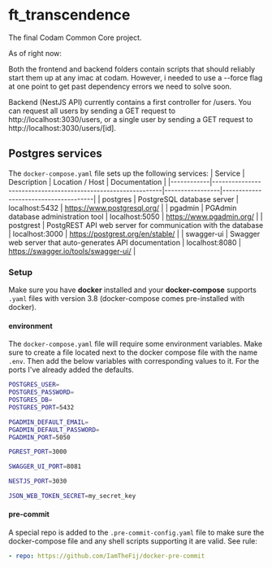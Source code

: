 # ft_transcendence
The final Codam Common Core project. 

As of right now:

Both the frontend and backend folders contain scripts that should reliably start
them up at any imac at codam. However, i needed to use a --force flag at one point 
to get past dependency errors we need to solve soon.

Backend (NestJS API) currently contains a first controller for /users. 
You can request all users by sending a GET request to http://localhost:3030/users,
or a single user by sending a GET request to http://localhost:3030/users/[id].

## Postgres services
The `docker-compose.yaml` file sets up the following services:
| Service    | Description                                                  | Location / Host | Documentation                        |
|------------|--------------------------------------------------------------|-----------------|--------------------------------------|
| postgres   | PostgreSQL database server                                   | localhost:5432  | https://www.postgresql.org/          |
| pgadmin    | PGAdmin database administration tool                         | localhost:5050  | https://www.pgadmin.org/             |
| postgrest  | PostgREST API web server for communication with the database | localhost:3000  | https://postgrest.org/en/stable/     |
| swagger-ui | Swagger web server that auto-generates API documentation     | localhost:8080  | https://swagger.io/tools/swagger-ui/ |

### Setup
Make sure you have **docker** installed and your **docker-compose** supports `.yaml` files with
version 3.8 (docker-compose comes pre-installed with docker).

#### environment
The `docker-compose.yaml` file will require some environment variables. Make sure to create
a file located next to the docker compose file with the name `.env`. Then add the below variables
with corresponding values to it. For the ports I've already added the defaults.
```bash
POSTGRES_USER=
POSTGRES_PASSWORD=
POSTGRES_DB=
POSTGRES_PORT=5432

PGADMIN_DEFAULT_EMAIL=
PGADMIN_DEFAULT_PASSWORD=
PGADMIN_PORT=5050

PGREST_PORT=3000

SWAGGER_UI_PORT=8081

NESTJS_PORT=3030

JSON_WEB_TOKEN_SECRET=my_secret_key
```

#### pre-commit
A special repo is added to the `.pre-commit-config.yaml` file to make sure the docker-compose file
and any shell scripts supporting it are valid. See rule:
```yaml
- repo: https://github.com/IamTheFij/docker-pre-commit
```
	